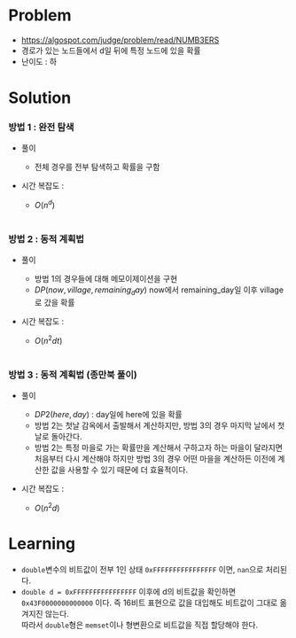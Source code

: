 # Problem
* https://algospot.com/judge/problem/read/NUMB3ERS
* 경로가 있는 노드들에서 d일 뒤에 특정 노드에 있을 확률
* 난이도 : 하

# Solution

### 방법 1 : 완전 탐색
* 풀이
  * 전체 경우를 전부 탐색하고 확률을 구함

* 시간 복잡도 :
  * $O(n^d)$
<br></br>

### 방법 2 : 동적 계획법
* 풀이
  * 방법 1의 경우들에 대해 메모이제이션을 구현
  * $DP(now, village, remaining_day)$ now에서 remaining_day일 이후 village로 갔을 확률

* 시간 복잡도 :
  * $O(n^2dt)$
<br></br>

### 방법 3 : 동적 계획법 (종만북 풀이)
* 풀이
  * $DP2(here, day)$ : day일에 here에 있을 확률
  * 방법 2는 첫날 감옥에서 출발해서 계산하지만, 방법 3의 경우 마지막 날에서 첫날로 돌아간다.
  * 방법 2는 특정 마을로 가는 확률만을 계산해서 구하고자 하는 마을이 달라지면 처음부터 다시
계산해야 하지만 방법 3의 경우 어떤 마을을 계산하든 이전에 계산한 값을 사용할 수 있기 때문에 더 효율적이다.

* 시간 복잡도 :
  * $O(n^2d)$

# Learning
* `double`변수의 비트값이 전부 1인 상태 `0xFFFFFFFFFFFFFFFF` 이면, `nan`으로 처리된다.
* `double d = 0xFFFFFFFFFFFFFFFF` 이후에 d의 비트값을 확인하면   
`0x43F0000000000000` 이다. 즉 16비트 표현으로 값을 대입해도 비트값이 그대로 옮겨지진 않는다.   
따라서 `double`형은 `memset`이나 형변환으로 비트값을 직접 할당해야 한다.

